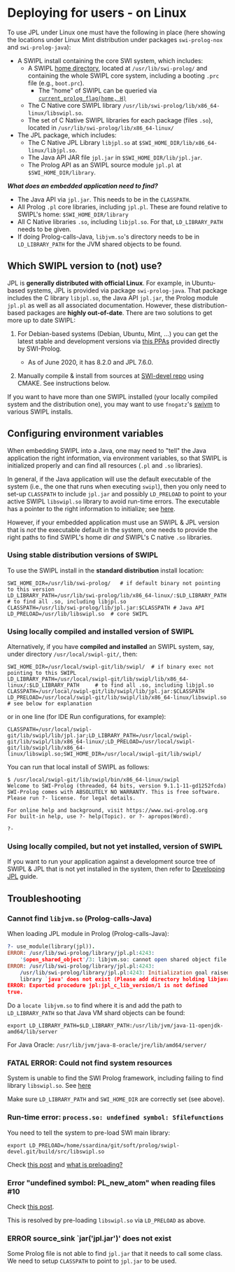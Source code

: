 # Deploying for users - on Linux

To use JPL under Linux one must have the following in place (here showing the locations under Linux Mint distribution under packages `swi-prolog-nox` and `swi-prolog-java`):

* A SWIPL install containing the core SWI system, which includes:
   * A SWIPL [home directory](https://www.swi-prolog.org/pldoc/man?section=findhome), located at `/usr/lib/swi-prolog/` and containing the whole SWIPL core system, including a booting `.prc` file (e.g., `boot.prc`).
       * The "home" of SWIPL can be queried via [`current_prolog_flag(home, H)`](https://www.swi-prolog.org/pldoc/man?predicate=current_prolog_flag/2)
   * The C Native core SWIPL library `/usr/lib/swi-prolog/lib/x86_64-linux/libswipl.so`.
   * The set of C Native SWIPL libraries for each package (files `.so`), located in `/usr/lib/swi-prolog/lib/x86_64-linux/`
* The JPL package, which includes:
   * The C Native JPL Library `libjpl.so` at `$SWI_HOME_DIR/lib/x86_64-linux/libjpl.so`.
   * The Java API JAR file `jpl.jar` in `$SWI_HOME_DIR/lib/jpl.jar`.
   * The Prolog API as an SWIPL source module `jpl.pl` at `$SWI_HOME_DIR/library`.

**_What does an embedded application need to find?_**

* The Java API via `jpl.jar`. This needs to be in the `CLASSPATH`.
* All Prolog `.pl` core libraries, including `jpl.pl`. These are found relative to SWIPL's home: `$SWI_HOME_DIR/library`
* All C Native libraries `.so`, including `libjpl.so`. For that, `LD_LIBRARY_PATH` needs to be given.
* If doing Prolog-calls-Java, `libjvm.so`'s directory needs to be in `LD_LIBRARY_PATH` for the JVM shared objects to be found.

## Which SWIPL version to (not) use?

JPL is **generally distributed with official Linux**. For example, in Ubuntu-based systems, JPL is provided via package `swi-prolog-java`. That package includes the C library `libjpl.so`, the Java API `jpl.jar`, the Prolog module `jpl.pl` as well as all associated documentation. However, these distribution-based packages are **highly out-of-date**. There are two solutions to get more up to date SWIPL:

1. For Debian-based systems (Debian, Ubuntu, Mint, ...) you can get the latest stable and development versions via [this PPAs](http://www.swi-prolog.org/build/PPA.txt) provided directly by SWI-Prolog.
    * As of June 2020, it has 8.2.0 and JPL 7.6.0.

2. Manually compile & install from sources at [SWI-devel repo](https://github.com/SWI-Prolog/swipl-devel) using CMAKE. See instructions below.

If you want to have more than one SWIPL installed (your locally compiled system and the distribution one), you may want to use  `fnogatz`'s [swivm](https://github.com/fnogatz/swivm) to various SWIPL installs.

## Configuring environment variables

When embedding SWIPL into a Java, one may need to "tell" the Java application the right information, via environment variables, so that SWIPL is initialized properly and can find all resources (`.pl` and `.so` libraries).

In general, if the Java application will use the default executable of the system (i.e., the one that runs when executing `swipl`), then you only need to set-up `CLASSPATH` to include `jpl.jar` and possibly `LD_PRELOAD` to point to your active SWIPL `libswipl.so` library to avoid run-time errors. The executable has a pointer to the right information to initialize; see [here](https://www.swi-prolog.org/FAQ/FindResources.html).

However, if your embedded application must use an SWIPL & JPL version that is _not_ the executable default in the system, one needs to provide the right paths to find SWIPL's home dir _and_ SWIPL's C native `.so` libraries.

### Using stable distribution versions of SWIPL

To use the SWIPL install in the **standard distribution** install location:

```shell
SWI_HOME_DIR=/usr/lib/swi-prolog/   # if default binary not pointing to this version
LD_LIBRARY_PATH=/usr/lib/swi-prolog/lib/x86_64-linux/:$LD_LIBRARY_PATH   # to find all .so, including libjpl.so
CLASSPATH=/usr/lib/swi-prolog/lib/jpl.jar:$CLASSPATH # Java API
LD_PRELOAD=/usr/lib/libswipl.so  # core SWIPL
```

### Using locally compiled and installed version of SWIPL

Alternatively, if you have **compiled and installed** an SWIPL system, say, under directory `/usr/local/swipl-git/`, then:

```shell
SWI_HOME_DIR=/usr/local/swipl-git/lib/swipl/  # if binary exec not pointing to this SWIPL
LD_LIBRARY_PATH=/usr/local/swipl-git/lib/swipl/lib/x86_64-linux/:$LD_LIBRARY_PATH     # to find all .so, including libjpl.so
CLASSPATH=/usr/local/swipl-git/lib/swipl/lib/jpl.jar:$CLASSPATH
LD_PRELOAD=/usr/local/swipl-git/lib/swipl/lib/x86_64-linux/libswipl.so  # see below for explanation
```

or in one line (for IDE Run configurations, for example):

```shell
CLASSPATH=/usr/local/swipl-git/lib/swipl/lib/jpl.jar;LD_LIBRARY_PATH=/usr/local/swipl-git/lib/swipl/lib/x86_64-linux/;LD_PRELOAD=/usr/local/swipl-git/lib/swipl/lib/x86_64-linux/libswipl.so;SWI_HOME_DIR=/usr/local/swipl-git/lib/swipl/
```

You can run that local install of SWIPL as follows:

```shell
$ /usr/local/swipl-git/lib/swipl/bin/x86_64-linux/swipl
Welcome to SWI-Prolog (threaded, 64 bits, version 9.1.1-11-gd1252fcda)
SWI-Prolog comes with ABSOLUTELY NO WARRANTY. This is free software.
Please run ?- license. for legal details.

For online help and background, visit https://www.swi-prolog.org
For built-in help, use ?- help(Topic). or ?- apropos(Word).

?-
```

### Using locally compiled, but not yet installed, version of SWIPL

If you want to run your application against a development source tree of SWIPL & JPL that is not yet installed in the system, then refer to [Developing JPL](DevelopmentJPL-Live.md) guide.

## Troubleshooting

### Cannot find `libjvm.so` (Prolog-calls-Java)

When loading JPL module in Prolog (Prolog-calls-Java):

```prolog
?- use_module(library(jpl)).
ERROR: /usr/lib/swi-prolog/library/jpl.pl:4243:
	'$open_shared_object'/3: libjvm.so: cannot open shared object file: No such file or directory
ERROR: /usr/lib/swi-prolog/library/jpl.pl:4243:
	/usr/lib/swi-prolog/library/jpl.pl:4243: Initialization goal raised exception:
	library `java' does not exist (Please add directory holding libjava.so to $LD_LIBRARY_PATH)
ERROR: Exported procedure jpl:jpl_c_lib_version/1 is not defined
true.
```

Do a `locate libjvm.so` to find where it is and add the path to `LD_LIBRARY_PATH` so that Java VM shard objects can be found:

```shell
export LD_LIBRARY_PATH=$LD_LIBRARY_PATH:/usr/lib/jvm/java-11-openjdk-amd64/lib/server
```

For Java Oracle: `/usr/lib/jvm/java-8-oracle/jre/lib/amd64/server/`

### FATAL ERROR: Could not find system resources

System is unable to find the SWI Prolog framework, including failing to find library `libswipl.so`. See [here](https://www.swi-prolog.org/FAQ/FindResources.html)

Make sure `LD_LIBRARY_PATH` and `SWI_HOME_DIR` are correctly set (see above).


### Run-time error: `process.so: undefined symbol: Sfilefunctions`

You need to tell the system to pre-load SWI main library:

```shell
export LD_PRELOAD=/home/ssardina/git/soft/prolog/swipl-devel.git/build/src/libswipl.so
```

Check [this post](https://answers.ros.org/question/132411/unable-to-load-existing-owl-in-semantic-map-editor/) and [what is preloading?](https://blog.cryptomilk.org/2014/07/21/what-is-preloading/)


### Error "undefined symbol: PL_new_atom" when reading files #10

Check [this post](https://github.com/yuce/pyswip/issues/10).

This is resolved by pre-loading `libswipl.so` via `LD_PRELOAD` as above.

### ERROR source_sink `jar('jpl.jar')' does not exist

Some Prolog file is not able to find `jpl.jar` that it needs to call some class. We need to setup `CLASSPATH` to point to `jpl.jar` to be used.